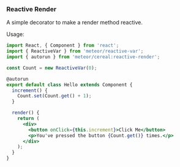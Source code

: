 ### Reactive Render

A simple decorator to make a render method reactive.

Usage:

```jsx
import React, { Component } from 'react';
import { ReactiveVar } from 'meteor/reactive-var';
import { autorun } from 'meteor/cereal:reactive-render';

const Count = new ReactiveVar(0);

@autorun
export default class Hello extends Component {
  increment() {
    Count.set(Count.get() + 1);
  }

  render() {
    return (
      <div>
        <button onClick={this.increment}>Click Me</button>
        <p>You've pressed the button {Count.get()} times.</p>
      </div>
    );
  }
}
```